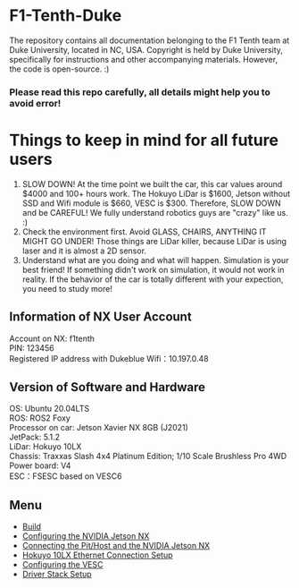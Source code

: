 # F1-Tenth-Duke
The repository contains all documentation belonging to the F1 Tenth team at Duke University, located in NC, USA. Copyright is held by Duke University, specifically for instructions and other accompanying materials. However, the code is open-source. :)  

### **Please read this repo carefully, all details might help you to avoid error!**

# Things to keep in mind for all future users
1. SLOW DOWN! At the time point we built the car, this car values around $4000 and 100+ hours work. The Hokuyo LiDar is $1600, Jetson without SSD and Wifi module is $660, VESC is $300. Therefore, SLOW DOWN and be CAREFUL! We fully understand robotics guys are "crazy" like us. :)
2. Check the environment first. Avoid GLASS, CHAIRS, ANYTHING IT MIGHT GO UNDER! Those things are LiDar killer, because LiDar is using laser and it is almost a 2D sensor. 
3. Understand what are you doing and what will happen. Simulation is your best friend! If something didn't work on simulation, it would not work in reality. If the behavior of the car is totally different with your expection, you need to study more!

## Information of NX User Account
Account on NX: f1tenth  
PIN: 123456  
Registered IP address with Dukeblue Wifi：10.197.0.48

## Version of Software and Hardware
OS: Ubuntu 20.04LTS  
ROS: ROS2 Foxy  
Processor on car: Jetson Xavier NX 8GB (J2021)  
JetPack: 5.1.2  
LiDar: Hokuyo 10LX  
Chassis: Traxxas Slash 4x4 Platinum Edition; 1/10 Scale Brushless Pro 4WD  
Power board: V4  
ESC：FSESC based on VESC6   


## Menu
- [Build](/Build.md)
- [Configuring the NVIDIA Jetson NX](/configuring_nx.rst)
- [Connecting the Pit/Host and the NVIDIA Jetson NX](/connecting_host.rst)
- [Hokuyo 10LX Ethernet Connection Setup](/Hokuyo_Lidar/Hokuyo.md)
- [Configuring the VESC](/VESC/VESC_config.md)
- [Driver Stack Setup](/driver_stack_setup.rst)


